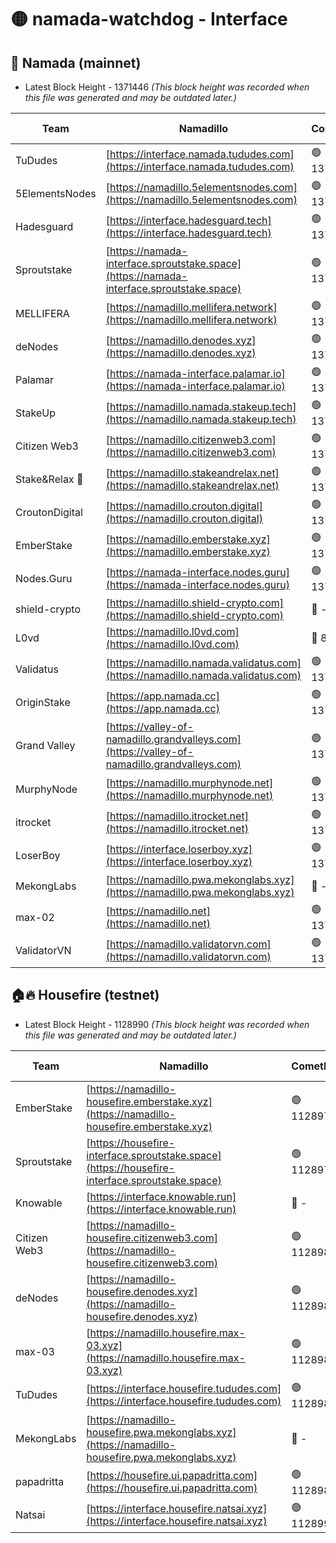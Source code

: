 # 🟡 namada-watchdog - Interface

## 🚀 Namada (mainnet)
- Latest Block Height - 1371446 *(This block height was recorded when this file was generated and may be outdated later.)*

| Team | Namadillo | CometBFT | Indexer | MASP Indexer |
|-|-|-|-|-|
| TuDudes | [https://interface.namada.tududes.com](https://interface.namada.tududes.com) | 🟢 1371403 | 🟢 1371403 | 🟢 1371403 |
| 5ElementsNodes | [https://namadillo.5elementsnodes.com](https://namadillo.5elementsnodes.com) | 🟢 1371404 | 🟢 1371404 | 🟢 1371404 |
| Hadesguard | [https://interface.hadesguard.tech](https://interface.hadesguard.tech) | 🟢 1371405 | 🟢 1371405 | 🟢 1371404 |
| Sproutstake | [https://namada-interface.sproutstake.space](https://namada-interface.sproutstake.space) | 🟢 1371406 | 🟢 1371406 | 🟢 1371406 |
| MELLIFERA | [https://namadillo.mellifera.network](https://namadillo.mellifera.network) | 🟢 1371407 | 🟢 1371407 | 🟢 1371407 |
| deNodes | [https://namadillo.denodes.xyz](https://namadillo.denodes.xyz) | 🟢 1371407 | 🟢 1371407 | 🟢 1371407 |
| Palamar | [https://namada-interface.palamar.io](https://namada-interface.palamar.io) | 🟢 1371408 | 🟢 1371408 | 🟢 1371409 |
| StakeUp | [https://namadillo.namada.stakeup.tech](https://namadillo.namada.stakeup.tech) | 🟢 1371409 | 🟢 1371409 | 🟢 1371409 |
| Citizen Web3 | [https://namadillo.citizenweb3.com](https://namadillo.citizenweb3.com) | 🟢 1371411 | 🟢 1371411 | 🟢 1371412 |
| Stake&Relax 🦥 | [https://namadillo.stakeandrelax.net](https://namadillo.stakeandrelax.net) | 🟢 1371415 | 🟢 1371415 | 🟢 1371415 |
| CroutonDigital | [https://namadillo.crouton.digital](https://namadillo.crouton.digital) | 🟢 1371416 | 🔴 1338918 | 🟢 1371416 |
| EmberStake | [https://namadillo.emberstake.xyz](https://namadillo.emberstake.xyz) | 🟢 1371417 | 🟢 1371417 | 🟢 1371417 |
| Nodes.Guru | [https://namada-interface.nodes.guru](https://namada-interface.nodes.guru) | 🟢 1371418 | 🟢 1371418 | 🟢 1371418 |
| shield-crypto | [https://namadillo.shield-crypto.com](https://namadillo.shield-crypto.com) | 🔴 - | 🔴 - | 🔴 - |
| L0vd | [https://namadillo.l0vd.com](https://namadillo.l0vd.com) | 🔴 894059 | 🔴 1269187 | 🔴 894059 |
| Validatus | [https://namadillo.namada.validatus.com](https://namadillo.namada.validatus.com) | 🟢 1371435 | 🔴 1338199 | 🟢 1371435 |
| OriginStake | [https://app.namada.cc](https://app.namada.cc) | 🟢 1371436 | 🟢 1371436 | 🟢 1371435 |
| Grand Valley | [https://valley-of-namadillo.grandvalleys.com](https://valley-of-namadillo.grandvalleys.com) | 🟢 1371436 | 🟢 1371436 | 🟢 1371436 |
| MurphyNode | [https://namadillo.murphynode.net](https://namadillo.murphynode.net) | 🟢 1371437 | 🟢 1371437 | 🔴 - |
| itrocket | [https://namadillo.itrocket.net](https://namadillo.itrocket.net) | 🟢 1371438 | 🔴 1339267 | 🟢 1371438 |
| LoserBoy | [https://interface.loserboy.xyz](https://interface.loserboy.xyz) | 🟢 1371439 | 🟢 1371439 | 🔴 - |
| MekongLabs | [https://namadillo.pwa.mekonglabs.xyz](https://namadillo.pwa.mekonglabs.xyz) | 🔴 - | 🔴 - | 🔴 - |
| max-02 | [https://namadillo.net](https://namadillo.net) | 🟢 1371445 | 🟢 1371445 | 🟢 1371445 |
| ValidatorVN | [https://namadillo.validatorvn.com](https://namadillo.validatorvn.com) | 🟢 1371446 | 🟢 1371446 | 🟢 1371446 |

## 🏠🔥 Housefire (testnet)
- Latest Block Height - 1128990 *(This block height was recorded when this file was generated and may be outdated later.)*

| Team | Namadillo | CometBFT | Indexer | MASP Indexer |
|-|-|-|-|-|
| EmberStake | [https://namadillo-housefire.emberstake.xyz](https://namadillo-housefire.emberstake.xyz) | 🟢 1128979 | 🟢 1128979 | 🔴 1083022 |
| Sproutstake | [https://housefire-interface.sproutstake.space](https://housefire-interface.sproutstake.space) | 🟢 1128979 | 🟢 1128979 | 🟢 1128979 |
| Knowable | [https://interface.knowable.run](https://interface.knowable.run) | 🔴 - | 🔴 - | 🔴 - |
| Citizen Web3 | [https://namadillo-housefire.citizenweb3.com](https://namadillo-housefire.citizenweb3.com) | 🟢 1128981 | 🟢 1128981 | 🔴 - |
| deNodes | [https://namadillo-housefire.denodes.xyz](https://namadillo-housefire.denodes.xyz) | 🟢 1128983 | 🟢 1128983 | 🟢 1128982 |
| max-03 | [https://namadillo.housefire.max-03.xyz](https://namadillo.housefire.max-03.xyz) | 🟢 1128983 | 🟢 1128983 | 🟢 1128983 |
| TuDudes | [https://interface.housefire.tududes.com](https://interface.housefire.tududes.com) | 🟢 1128984 | 🟢 1128984 | 🟢 1128984 |
| MekongLabs | [https://namadillo-housefire.pwa.mekonglabs.xyz](https://namadillo-housefire.pwa.mekonglabs.xyz) | 🔴 - | 🔴 - | 🔴 - |
| papadritta | [https://housefire.ui.papadritta.com](https://housefire.ui.papadritta.com) | 🟢 1128989 | 🔴 972185 | 🔴 - |
| Natsai | [https://interface.housefire.natsai.xyz](https://interface.housefire.natsai.xyz) | 🟢 1128990 | 🟢 1128990 | 🟢 1128990 |

